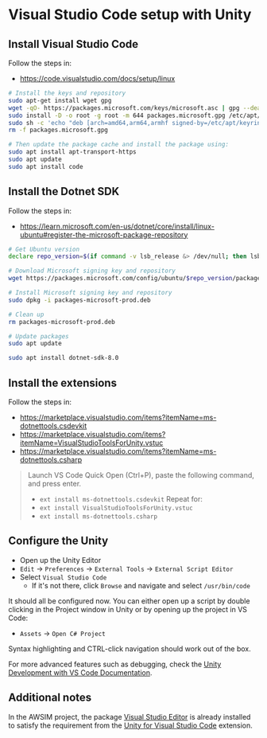 # Visual Studio Code setup with Unity

## Install Visual Studio Code

Follow the steps in:
- https://code.visualstudio.com/docs/setup/linux

```bash
# Install the keys and repository
sudo apt-get install wget gpg
wget -qO- https://packages.microsoft.com/keys/microsoft.asc | gpg --dearmor > packages.microsoft.gpg
sudo install -D -o root -g root -m 644 packages.microsoft.gpg /etc/apt/keyrings/packages.microsoft.gpg
sudo sh -c 'echo "deb [arch=amd64,arm64,armhf signed-by=/etc/apt/keyrings/packages.microsoft.gpg] https://packages.microsoft.com/repos/code stable main" > /etc/apt/sources.list.d/vscode.list'
rm -f packages.microsoft.gpg

# Then update the package cache and install the package using:
sudo apt install apt-transport-https
sudo apt update
sudo apt install code
```

## Install the Dotnet SDK

Follow the steps in:
- https://learn.microsoft.com/en-us/dotnet/core/install/linux-ubuntu#register-the-microsoft-package-repository

```bash
# Get Ubuntu version
declare repo_version=$(if command -v lsb_release &> /dev/null; then lsb_release -r -s; else grep -oP '(?<=^VERSION_ID=).+' /etc/os-release | tr -d '"'; fi)

# Download Microsoft signing key and repository
wget https://packages.microsoft.com/config/ubuntu/$repo_version/packages-microsoft-prod.deb -O packages-microsoft-prod.deb

# Install Microsoft signing key and repository
sudo dpkg -i packages-microsoft-prod.deb

# Clean up
rm packages-microsoft-prod.deb

# Update packages
sudo apt update

sudo apt install dotnet-sdk-8.0
```

## Install the extensions

Follow the steps in:
- https://marketplace.visualstudio.com/items?itemName=ms-dotnettools.csdevkit
- https://marketplace.visualstudio.com/items?itemName=VisualStudioToolsForUnity.vstuc
- https://marketplace.visualstudio.com/items?itemName=ms-dotnettools.csharp

> Launch VS Code Quick Open (Ctrl+P), paste the following command, and press enter.
> - `ext install ms-dotnettools.csdevkit`
> Repeat for:
> - `ext install VisualStudioToolsForUnity.vstuc`
> - `ext install ms-dotnettools.csharp`

## Configure the Unity

- Open up the Unity Editor
- `Edit` -> `Preferences` -> `External Tools` -> `External Script Editor`
- Select `Visual Studio Code`
  - If it's not there, click `Browse` and navigate and select `/usr/bin/code`

It should all be configured now.
You can either open up a script by double clicking in the Project window in Unity or by opening up the project in VS Code:
- `Assets` -> `Open C# Project`

Syntax highlighting and CTRL-click navigation should work out of the box.

For more advanced features such as debugging, check the [Unity Development with VS Code Documentation](https://code.visualstudio.com/docs/other/unity#_editing-evolved).

## Additional notes

In the AWSIM project, the package [Visual Studio Editor](https://docs.unity3d.com/2021.3/Documentation/Manual/com.unity.ide.visualstudio.html) is already installed to satisfy the requirement from the [Unity for Visual Studio Code](https://code.visualstudio.com/docs/other/unity#_update-the-visual-studio-package) extension.
